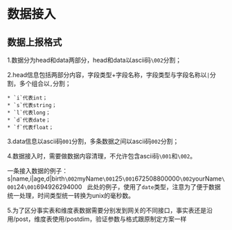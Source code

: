 
数据接入
=======================

## 数据上报格式

1.数据分为head和data两部分，head和data以ascii码`\002`分割；  

2.head信息包括两部分内容，字段类型+字段名称，字段类型与字段名称以`|`分割，多个组合以`,`分割；  

    * `i`代表int；  
    * `s`代表string；  
    * `l`代表long；  
    * `d`代表date；  
    * `f`代表float；  

3.data信息以ascii码`001`分割，多条数据之间以ascii码`002`分割；   

4.数据接入时，需要做数据内容清理，不允许包含ascii码`\001`和`\002`。  

一条接入数据的例子：  
s|name,i|age,d|birth`\002`myName`\001`25`\001`672508800000`\002`yourName`\001`24`\001`694926294000  
此处的例子，使用了`date`类型，注意为了便于数据统一处理，时间类型统一转换为unix的毫秒数。

5.为了区分事实表和维度表数据需要分别发到网关的不同接口，事实表还是沿用/post，维度表使用/postdim，验证参数与格式跟原制定方案一样

